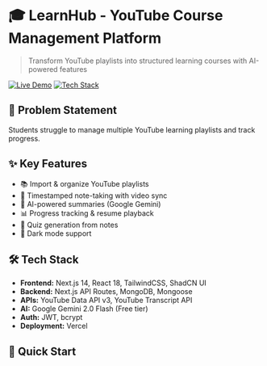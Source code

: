 # 🎓 LearnHub - YouTube Course Management Platform

> Transform YouTube playlists into structured learning courses with AI-powered features

[![Live Demo](https://img.shields.io/badge/Live-Demo-blue)](https://your-link.vercel.app)
[![Tech Stack](https://img.shields.io/badge/Next.js-14-black)](https://nextjs.org)

## 🎯 Problem Statement
Students struggle to manage multiple YouTube learning playlists and track progress.

## ✨ Key Features
- 📚 Import & organize YouTube playlists
- 📝 Timestamped note-taking with video sync
- 🤖 AI-powered summaries (Google Gemini)
- 📊 Progress tracking & resume playback
- 🎯 Quiz generation from notes
- 🌙 Dark mode support

## 🛠️ Tech Stack
- **Frontend:** Next.js 14, React 18, TailwindCSS, ShadCN UI
- **Backend:** Next.js API Routes, MongoDB, Mongoose
- **APIs:** YouTube Data API v3, YouTube Transcript API
- **AI:** Google Gemini 2.0 Flash (Free tier)
- **Auth:** JWT, bcrypt
- **Deployment:** Vercel




## 🚀 Quick Start
